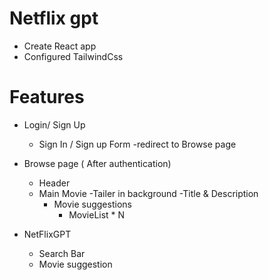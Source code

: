  # Netflix gpt

- Create React app
- Configured TailwindCss


# Features 
- Login/ Sign Up
    - Sign In / Sign up Form
    -redirect to Browse page

- Browse page ( After authentication)
    - Header
    - Main Movie
        -Tailer in background
        -Title & Description
        - Movie suggestions
            - MovieList * N

- NetFlixGPT
    - Search Bar
    - Movie suggestion
     

